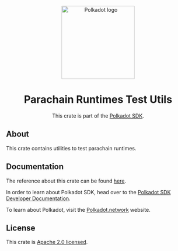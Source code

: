 <div align="center">

<img
alt="Polkadot logo" width="200"
src="https://raw.githubusercontent.com/paritytech/polkadot-sdk/rzadp/readmes/docs/images/Polkadot_Logo_Horizontal_Pink_BlackOnWhite.png">

# Parachain Runtimes Test Utils

This crate is part of the [Polkadot SDK](https://github.com/paritytech/polkadot-sdk/).

</div>

## About

This crate contains utilities to test parachain runtimes.

## Documentation

The reference about this crate can be found [here](https://paritytech.github.io/polkadot-sdk/master/parachains_runtimes_test_utils).

In order to learn about Polkadot SDK, head over to the [Polkadot SDK Developer Documentation](https://paritytech.github.io/polkadot-sdk/master/polkadot_sdk_docs/index.html).

To learn about Polkadot, visit the [Polkadot.network](https://polkadot.network/) website.

## License

This crate is [Apache 2.0 licensed](https://spdx.org/licenses/Apache-2.0.html).
